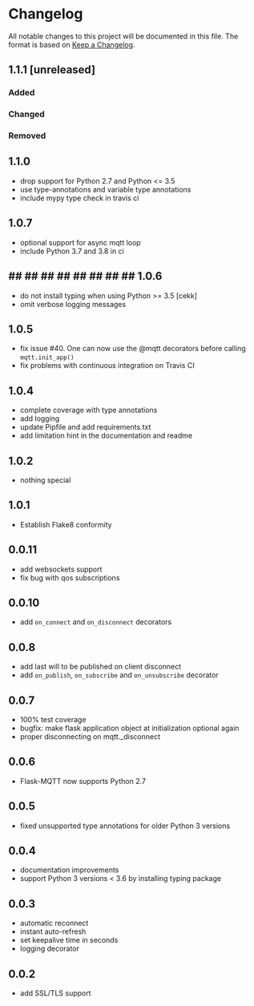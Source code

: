# Changelog

All notable changes to this project will be documented in this file.
The format is based on [Keep a Changelog](https://keepachangelog.com/en/1.0.0/).

## 1.1.1 [unreleased]

### Added

### Changed

### Removed

## 1.1.0
* drop support for Python 2.7 and Python <= 3.5
* use type-annotations and variable type annotations
* include mypy type check in travis ci

## 1.0.7
* optional support for async mqtt loop
* include Python 3.7 and 3.8 in ci

## ## ## ## ## ## ## ## ## 1.0.6
* do not install typing when using Python >= 3.5 [cekk]
* omit verbose logging messages

## 1.0.5
* fix issue #40. One can now use the @mqtt decorators before calling `mqtt.init_app()`
* fix problems with continuous integration on Travis CI

## 1.0.4
* complete coverage with type annotations
* add logging
* update Pipfile and add requirements.txt
* add limitation hint in the documentation and readme

## 1.0.2
* nothing special

## 1.0.1
* Establish Flake8 conformity

## 0.0.11
* add websockets support
* fix bug with qos subscriptions

## 0.0.10
* add `on_connect` and `on_disconnect` decorators

## 0.0.8
* add last will to be published on client disconnect
* add `on_publish`, `on_subscribe` and `on_unsubscribe` decorator

## 0.0.7
* 100% test coverage
* bugfix: make flask application object at initialization optional again
* proper disconnecting on mqtt._disconnect

## 0.0.6
* Flask-MQTT now supports Python 2.7

## 0.0.5
* fixed unsupported type annotations for older Python 3 versions

## 0.0.4
* documentation improvements
* support Python 3 versions < 3.6 by installing typing package

## 0.0.3
* automatic reconnect
* instant auto-refresh
* set keepalive time in seconds
* logging decorator

## 0.0.2
* add SSL/TLS support
